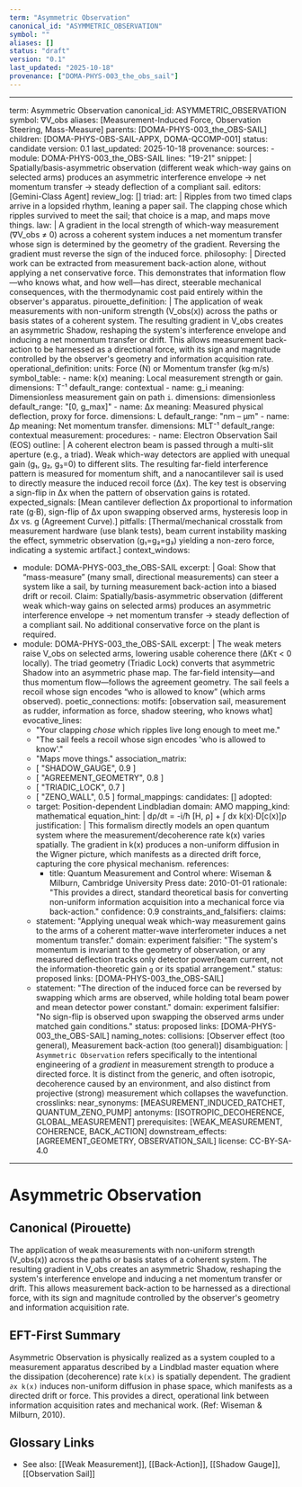 ```yaml
---
term: "Asymmetric Observation"
canonical_id: "ASYMMETRIC_OBSERVATION"
symbol: ""
aliases: []
status: "draft"
version: "0.1"
last_updated: "2025-10-18"
provenance: ["DOMA-PHYS-003_the_obs_sail"]
---
```


---
term: Asymmetric Observation
canonical_id: ASYMMETRIC_OBSERVATION
symbol: ∇V_obs
aliases: [Measurement-Induced Force, Observation Steering, Mass-Measure]
parents: [DOMA-PHYS-003_the_OBS-SAIL]
children: [DOMA-PHYS-OBS-SAIL-APPX, DOMA-QCOMP-001]
status: candidate
version: 0.1
last_updated: 2025-10-18
provenance:
  sources:
    - module: DOMA-PHYS-003_the_OBS-SAIL
      lines: "19-21"
      snippet: |
        Spatially/basis-asymmetric observation (different weak which-way gains on selected arms) produces an
        asymmetric interference envelope → net momentum transfer → steady deflection of a compliant sail.
  editors: [Gemini-Class Agent]
  review_log: []
triad:
  art: |
    Ripples from two timed claps arrive in a lopsided rhythm, leaning a paper sail. The clapping chose which ripples survived to meet the sail; that choice is a map, and maps move things.
  law: |
    A gradient in the local strength of which-way measurement (∇V_obs ≠ 0) across a coherent system induces a net momentum transfer whose sign is determined by the geometry of the gradient. Reversing the gradient must reverse the sign of the induced force.
  philosophy: |
    Directed work can be extracted from measurement back-action alone, without applying a net conservative force. This demonstrates that information flow—who knows what, and how well—has direct, steerable mechanical consequences, with the thermodynamic cost paid entirely within the observer's apparatus.
pirouette_definition: |
  The application of weak measurements with non-uniform strength (V_obs(x)) across the paths or basis states of a coherent system. The resulting gradient in V_obs creates an asymmetric Shadow, reshaping the system's interference envelope and inducing a net momentum transfer or drift. This allows measurement back-action to be harnessed as a directional force, with its sign and magnitude controlled by the observer's geometry and information acquisition rate.
operational_definition:
  units: Force (N) or Momentum transfer (kg·m/s)
  symbol_table:
    - name: k(x)
      meaning: Local measurement strength or gain.
      dimensions: T⁻¹
      default_range: contextual
    - name: g_i
      meaning: Dimensionless measurement gain on path `i`.
      dimensions: dimensionless
      default_range: "[0, g_max]"
    - name: Δx
      meaning: Measured physical deflection, proxy for force.
      dimensions: L
      default_range: "nm – µm"
    - name: Δp
      meaning: Net momentum transfer.
      dimensions: MLT⁻¹
      default_range: contextual
  measurement:
    procedures:
      - name: Electron Observation Sail (EOS)
        outline: |
          A coherent electron beam is passed through a multi-slit aperture (e.g., a triad). Weak which-way detectors are applied with unequal gain (g₁, g₂, g₃=0) to different slits. The resulting far-field interference pattern is measured for momentum shift, and a nanocantilever sail is used to directly measure the induced recoil force (Δx). The key test is observing a sign-flip in Δx when the pattern of observation gains is rotated.
        expected_signals: [Mean cantilever deflection Δx proportional to information rate (g·B), sign-flip of Δx upon swapping observed arms, hysteresis loop in Δx vs. g (Agreement Curve).]
        pitfalls: [Thermal/mechanical crosstalk from measurement hardware (use blank tests), beam current instability masking the effect, symmetric observation (g₁=g₂=g₃) yielding a non-zero force, indicating a systemic artifact.]
context_windows:
  - module: DOMA-PHYS-003_the_OBS-SAIL
    excerpt: |
      Goal: Show that “mass-measure” (many small, directional measurements) can steer a system like a sail, by turning measurement back-action into a biased drift or recoil. Claim: Spatially/basis-asymmetric observation (different weak which-way gains on selected arms) produces an asymmetric interference envelope → net momentum transfer → steady deflection of a compliant sail. No additional conservative force on the plant is required.
  - module: DOMA-PHYS-003_the_OBS-SAIL
    excerpt: |
      The weak meters raise V_obs on selected arms, lowering usable coherence there (ΔKτ < 0 locally). The triad geometry (Triadic Lock) converts that asymmetric Shadow into an asymmetric phase map. The far-field intensity—and thus momentum flow—follows the agreement geometry. The sail feels a recoil whose sign encodes “who is allowed to know” (which arms observed).
poetic_connections:
  motifs: [observation sail, measurement as rudder, information as force, shadow steering, who knows what]
  evocative_lines:
    - "Your clapping *chose* which ripples live long enough to meet me."
    - "The sail feels a recoil whose sign encodes 'who is allowed to know'."
    - "Maps move things."
  association_matrix:
    - [ "SHADOW_GAUGE", 0.9 ]
    - [ "AGREEMENT_GEOMETRY", 0.8 ]
    - [ "TRIADIC_LOCK", 0.7 ]
    - [ "ZENO_WALL", 0.5 ]
formal_mappings:
  candidates: []
  adopted:
    - target: Position-dependent Lindbladian
      domain: AMO
      mapping_kind: mathematical
      equation_hint: |
        dρ/dt = -i/ħ [H, ρ] + ∫ dx k(x)·D[c(x)]ρ
      justification: |
        This formalism directly models an open quantum system where the measurement/decoherence rate k(x) varies spatially. The gradient in k(x) produces a non-uniform diffusion in the Wigner picture, which manifests as a directed drift force, capturing the core physical mechanism.
      references:
        - title: Quantum Measurement and Control
          where: Wiseman & Milburn, Cambridge University Press
          date: 2010-01-01
      rationale: "This provides a direct, standard theoretical basis for converting non-uniform information acquisition into a mechanical force via back-action."
      confidence: 0.9
constraints_and_falsifiers:
  claims:
    - statement: "Applying unequal weak which-way measurement gains to the arms of a coherent matter-wave interferometer induces a net momentum transfer."
      domain: experiment
      falsifier: "The system's momentum is invariant to the geometry of observation, or any measured deflection tracks only detector power/beam current, not the information-theoretic gain `g` or its spatial arrangement."
      status: proposed
      links: [DOMA-PHYS-003_the_OBS-SAIL]
    - statement: "The direction of the induced force can be reversed by swapping which arms are observed, while holding total beam power and mean detector power constant."
      domain: experiment
      falsifier: "No sign-flip is observed upon swapping the observed arms under matched gain conditions."
      status: proposed
      links: [DOMA-PHYS-003_the_OBS-SAIL]
naming_notes:
  collisions: [Observer effect (too general), Measurement back-action (too general)]
  disambiguation: |
    `Asymmetric Observation` refers specifically to the intentional engineering of a *gradient* in measurement strength to produce a directed force. It is distinct from the generic, and often isotropic, decoherence caused by an environment, and also distinct from projective (strong) measurement which collapses the wavefunction.
crosslinks:
  near_synonyms: [MEASUREMENT_INDUCED_RATCHET, QUANTUM_ZENO_PUMP]
  antonyms: [ISOTROPIC_DECOHERENCE, GLOBAL_MEASUREMENT]
  prerequisites: [WEAK_MEASUREMENT, COHERENCE, BACK_ACTION]
  downstream_effects: [AGREEMENT_GEOMETRY, OBSERVATION_SAIL]
license: CC-BY-SA-4.0
---

# Asymmetric Observation

## Canonical (Pirouette)
The application of weak measurements with non-uniform strength (V_obs(x)) across the paths or basis states of a coherent system. The resulting gradient in V_obs creates an asymmetric Shadow, reshaping the system's interference envelope and inducing a net momentum transfer or drift. This allows measurement back-action to be harnessed as a directional force, with its sign and magnitude controlled by the observer's geometry and information acquisition rate.

## EFT-First Summary
Asymmetric Observation is physically realized as a system coupled to a measurement apparatus described by a Lindblad master equation where the dissipation (decoherence) rate `k(x)` is spatially dependent. The gradient `∂x k(x)` induces non-uniform diffusion in phase space, which manifests as a directed drift or force. This provides a direct, operational link between information acquisition rates and mechanical work. (Ref: Wiseman & Milburn, 2010).

## Glossary Links
- See also: [[Weak Measurement]], [[Back-Action]], [[Shadow Gauge]], [[Observation Sail]]